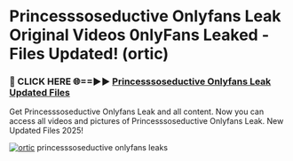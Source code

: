 # Princesssoseductive Onlyfans Leak Original Videos 0nlyFans Leaked - Files Updated! (ortic)

<h3>🔴 CLICK HERE 🌐==►► <a href="https://tinyurl.com/2jnfzry5" rel="nofollow">Princesssoseductive Onlyfans Leak Updated Files</a></h3>

Get Princesssoseductive Onlyfans Leak and all content. Now you can access all videos and pictures of Princesssoseductive Onlyfans Leak. New Updated Files 2025!

[![ortic](https://i.imgur.com/GyGTBgg.gif)](https://tinyurl.com/2jnfzry5)
princesssoseductive onlyfans leaks